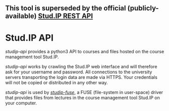 ## This tool is superseded by the official (publicly-available) [Stud.IP REST API](https://hilfe.studip.de/develop/Entwickler/RESTAPI)

# Stud.IP API

_studip-api_ provides a python3 API to courses and files hosted on the course management tool Stud.IP.

_studip-api_ works by crawling the Stud.IP web interface and will therefore ask for your username and password.
All connections to the university servers transporting the login data are made via HTTPS.
Your credentials will not be copied or distributed in any other way.

_studip-api_ is used by [_studip-fuse_](https://github.com/N-Coder/studip-fuse),
a FUSE (file-system in user-space) driver that provides files from lectures in the course management tool Stud.IP on your computer.
